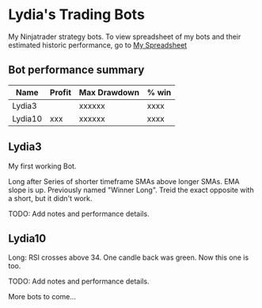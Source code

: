 # Lydia's Trading Bots

My Ninjatrader strategy bots. To view spreadsheet of my bots and their estimated historic performance, go to [My Spreadsheet](https://docs.google.com/spreadsheets/d/1Dzkn98K6t8bCk7rMwND_1eEDjMVcMsebt0tExMt18JU/edit?usp=sharing)

## Bot performance summary

| Name        | Profit   | Max Drawdown |  % win  |
| ---------- | ------ | ---------  | ----- |
| Lydia3       |    |  xxxxxx      |   xxxx  |
| Lydia10      |  xxx    |  xxxxxx      |   xxxx  |

## Lydia3

My first working Bot.

Long after Series of shorter timeframe SMAs above longer SMAs. EMA slope is up. Previously named "Winner Long". Treid the exact opposite with a short, but it didn't work.

TODO: Add notes and performance details.

## Lydia10

Long: RSI crosses above 34. One candle back was green. Now this one is too.

TODO: Add notes and performance details.

More bots to come...


